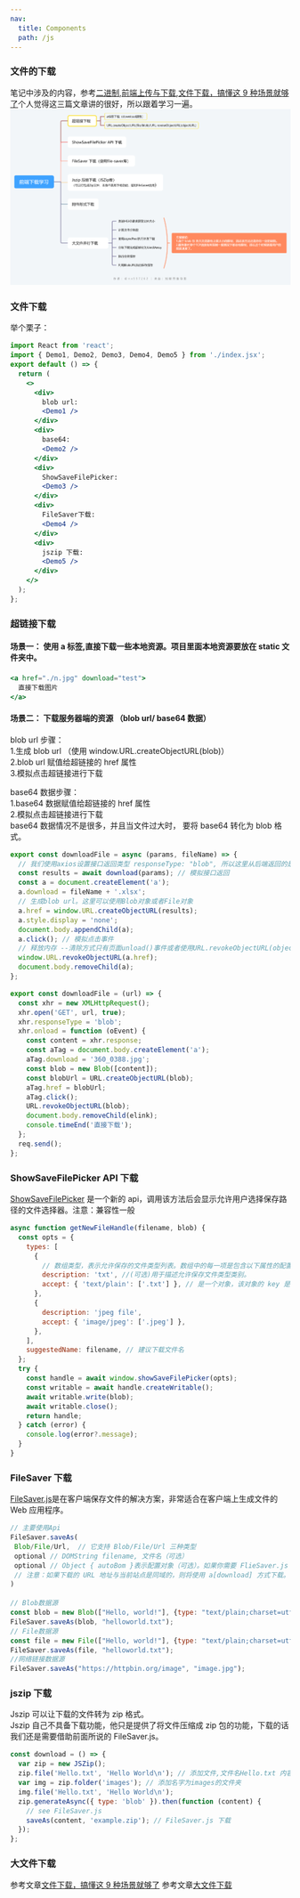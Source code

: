 ```yaml
---
nav:
  title: Components
  path: /js
---
```


### 文件的下载

笔记中涉及的内容，参考[二进制](https://juejin.cn/post/7046313942938812424/),[前端上传与下载](https://juejin.cn/post/7074869887759286280),[文件下载，搞懂这 9 种场景就够了](https://juejin.cn/post/6989413354628448264#heading-6)个人觉得这三篇文章讲的很好，所以跟着学习一遍。 ![下载学习思维导图](./%E5%89%8D%E7%AB%AF%E4%BA%8C%E8%BF%9B%E5%88%B6%E6%A0%BC%E5%BC%8F.png)

### 文件下载

举个栗子：

```jsx
import React from 'react';
import { Demo1, Demo2, Demo3, Demo4, Demo5 } from './index.jsx';
export default () => {
  return (
    <>
      <div>
        blob url:
        <Demo1 />
      </div>
      <div>
        base64:
        <Demo2 />
      </div>
      <div>
        ShowSaveFilePicker:
        <Demo3 />
      </div>
      <div>
        FileSaver下载:
        <Demo4 />
      </div>
      <div>
        jszip 下载:
        <Demo5 />
      </div>
    </>
  );
};
```

### 超链接下载

#### 场景一： 使用 a 标签,直接下载一些本地资源。项目里面本地资源要放在 static 文件夹中。

```jsx | pure
<a href="./n.jpg" download="test">
  直接下载图片
</a>
```

#### 场景二： 下载服务器端的资源 （blob url/ base64 数据）

blob url 步骤：<br> 1.生成 blob url （使用 window.URL.createObjectURL(blob)）<br> 2.blob url 赋值给超链接的 href 属性<br> 3.模拟点击超链接进行下载<br>

base64 数据步骤：<br> 1.base64 数据赋值给超链接的 href 属性<br> 2.模拟点击超链接进行下载<br> base64 数据情况不是很多，并且当文件过大时， 要将 base64 转化为 blob 格式。

```jsx | pure
export const downloadFile = async (params, fileName) => {
  // 我们使用axios设置接口返回类型 responseType: "blob", 所以这里从后端返回的是blob。
  const results = await download(params); // 模拟接口返回
  const a = document.createElement('a');
  a.download = fileName + '.xlsx';
  // 生成blob url。这里可以使用Blob对象或者File对象
  a.href = window.URL.createObjectURL(results);
  a.style.display = 'none';
  document.body.appendChild(a);
  a.click(); // 模拟点击事件
  // 释放内存 --清除方式只有页面unload()事件或者使用URL.revokeObjectURL(objectURL)手动清除 。
  window.URL.revokeObjectURL(a.href);
  document.body.removeChild(a);
};
```

```jsx | pure
export const downloadFile = (url) => {
  const xhr = new XMLHttpRequest();
  xhr.open('GET', url, true);
  xhr.responseType = 'blob';
  xhr.onload = function (oEvent) {
    const content = xhr.response;
    const aTag = document.body.createElement('a');
    aTag.download = '360_0388.jpg';
    const blob = new Blob([content]);
    const blobUrl = URL.createObjectURL(blob);
    aTag.href = blobUrl;
    aTag.click();
    URL.revokeObjectURL(blob);
    document.body.removeChild(elink);
    console.timeEnd('直接下载');
  };
  req.send();
};
```

### ShowSaveFilePicker API 下载

[ShowSaveFilePicker](https://developer.mozilla.org/en-US/docs/Web/API/window/showSaveFilePicker) 是一个新的 api，调用该方法后会显示允许用户选择保存路径的文件选择器。注意：兼容性一般

```jsx | pure
async function getNewFileHandle(filename, blob) {
  const opts = {
    types: [
      {
        // 数组类型，表示允许保存的文件类型列表。数组中的每一项是包含以下属性的配置对象：
        description: 'txt', //(可选)用于描述允许保存文件类型类别。
        accept: { 'text/plain': ['.txt'] }, // 是一个对象，该对象的 key 是 MIME 类型，值是文件扩展名列表。
      },
      {
        description: 'jpeg file',
        accept: { 'image/jpeg': ['.jpeg'] },
      },
    ],
    suggestedName: filename, // 建议下载文件名
  };
  try {
    const handle = await window.showSaveFilePicker(opts);
    const writable = await handle.createWritable();
    await writable.write(blob);
    await writable.close();
    return handle;
  } catch (error) {
    console.log(error?.message);
  }
}
```

### FileSaver 下载

[FileSaver.js](https://github.com/eligrey/FileSaver.js)是在客户端保存文件的解决方案，非常适合在客户端上生成文件的 Web 应用程序。

```jsx | pure
// 主要使用Api
FileSaver.saveAs(
 Blob/File/Url,  // 它支持 Blob/File/Url 三种类型
 optional // DOMString filename, 文件名（可选）
 optional // Object { autoBom }表示配置对象（可选）。如果你需要 FlieSaver.js 自动提供 Unicode 文本编码提示字节顺序标记，则需要设置 { autoBom: true}。请注意，只有当blob类型的charset=utf-8设置时，才能执行此操作。
 // 注意：如果下载的 URL 地址与当前站点是同域的，则将使用 a[download] 方式下载。否则，会先使用 同步的 HEAD 请求 来判断是否支持 CORS 机制，若支持的话，将进行数据下载并使用 Blob URL 实现文件下载。如果不支持 CORS 机制的话，将会尝试使用 a[download] 方式下载。
)

// Blob数据源
const blob = new Blob(["Hello, world!"], {type: "text/plain;charset=utf-8"});
FileSaver.saveAs(blob, "helloworld.txt");
// File数据源
const file = new File(["Hello, world!"], {type: "text/plain;charset=utf-8"});
FileSaver.saveAs(file, "helloworld.txt");
//网络链接数据源
FileSaver.saveAs("https://httpbin.org/image", "image.jpg");
```

### jszip 下载

Jszip 可以让下载的文件转为 zip 格式。<br> Jszip 自己不具备下载功能，他只是提供了将文件压缩成 zip 包的功能，下载的话我们还是需要借助前面所说的 FileSaver.js。

```jsx | pure
const download = () => {
  var zip = new JSZip();
  zip.file('Hello.txt', 'Hello World\n'); // 添加文件,文件名Hello.txt 内容Hello World
  var img = zip.folder('images'); // 添加名字为images的文件夹
  img.file('Hello.txt', 'Hello World\n');
  zip.generateAsync({ type: 'blob' }).then(function (content) {
    // see FileSaver.js
    saveAs(content, 'example.zip'); // FileSaver.js 下载
  });
};
```

### 大文件下载

参考文章[文件下载，搞懂这 9 种场景就够了](https://juejin.cn/post/6989413354628448264#heading-17) 参考文章[大文件下载](https://mp.weixin.qq.com/s/E4SdYEkEzurfrnJrBu3bjA)
